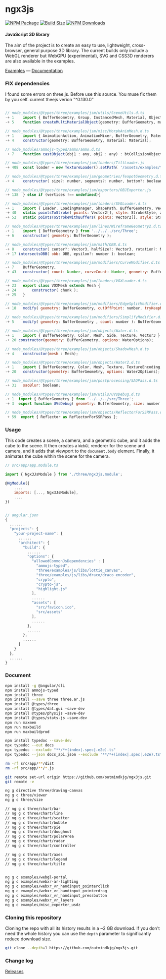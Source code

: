 ngx3js
========

[![NPM Package][npm]][npm-url]
[![Build Size][build-size]][build-size-url]
[![NPM Downloads][npm-downloads]][npmtrends-url]

#### JavaScript 3D library ####

The aim of the project is to create an easy to use, lightweight, cross-browser, general purpose 3D library. The current builds only include a WebGL renderer but WebGPU (experimental), SVG and CSS3D renderers are also available in the examples.

[Examples](https://outmindkjg.github.io/ngx3js-doc/#/examples/) &mdash;
[Documentation](https://outmindkjg.github.io/ngx3js-doc/#/docs)

### FIX dependencies ###
I found some errors on three.js. Before use this source. You muse fix them by you self.
current theejs verion "^0.130.0"

```javascript

// node_modules/@types/three/examples/jsm/utils/SceneUtils.d.ts
-+ 1    import { BufferGeometry, Group, InstancedMesh, Material, Object3D, Scene } from '../../../src/Three';
-+ 5    function createMultiMaterialObject(geometry: BufferGeometry, materials: Material[]): Group;

// node_modules/@types/three/examples/jsm/misc/MorphAnimMesh.d.ts
-+ 1    import { AnimationAction, AnimationMixer, BufferGeometry, Material, Mesh } from '../../../src/Three';
-+ 4    constructor(geometry: BufferGeometry, material: Material);

// node_modules/ammojs-typed/ammo/ammo.d.ts
 + 7    function castObject(obj1 : any, obj2 : any) : btCollisionObject;

// node_modules/@types/three/examples/jsm/loaders/TiltLoader.js
-+ 408	const loader = new TextureLoader().setPath( '/assets/examples/textures/tiltbrush/' );

// node_modules/@types/three/examples/jsm/geometries/TeapotGeometry.d.ts
-+ 4 	constructor( size?: number, segments?: number, bottom?: boolean, lid?: boolean, body?: boolean, fitLid?: boolean, blinn?: boolean );

// node_modules/@types/three/examples/jsm/exporters/OBJExporter.js
-+ 138 	} else if (vertices !== undefined){

// node_modules/@types/three/examples/jsm/loaders/SVGLoader.d.ts
-+ 1 	import { Loader, LoadingManager, ShapePath, BufferGeometry, Vector2, Shape } from '../../../src/Three';
-+ 40   static pointsToStroke( points: Vector2[], style: StrokeStyle, arcDivisions?: number, minDistance?: number ): BufferGeometry;
-+ 52   static pointsToStrokeWithBuffers( points: Vector2[], style: StrokeStyle, arcDivisions?: number, minDistance?: number, vertices?: number[], normals?: number[], uvs?: number[], vertexOffset?: number ): number;

// node_modules/@types/three/examples/jsm/lines/WireframeGeometry2.d.ts
-+ 1 	import { BufferGeometry } from '../../../src/Three';
-+ 6 	constructor( geometry: BufferGeometry );

// node_modules/@types/three/examples/jsm/math/OBB.d.ts
-+ 8 	constructor( center?: Vector3, halfSize?: Vector3, rotation?: Matrix3 );
-+ 17 intersectsOBB( obb: OBB, epsilon?: number ): boolean;

// node_modules/@types/three/examples/jsm/modifiers/CurveModifier.d.ts
-+ 7    BufferGeometry,
-+ 43   constructor( count: Number, curveCount: Number, geometry: BufferGeometry, material: Material );

// node_modules/@types/three/examples/jsm/loaders/VOXLoader.d.ts
-+ 23   export class VOXMesh extends Mesh {
-+ 24   	constructor( chunk );
-+ 25   }

// node_modules/@types/three/examples/jsm/modifiers/EdgeSplitModifier.d.ts
-+ 18   modify( geometry: BufferGeometry, cutOffPoint: number, tryKeepNormals: boolean ): BufferGeometry;

// node_modules/@types/three/examples/jsm/modifiers/SimplifyModifier.d.ts
-+ 5    modify( geometry: BufferGeometry , count: number ): BufferGeometry;

// node_modules/@types/three/examples/jsm/objects/Water.d.ts
-+ 1 	import { BufferGeometry, Color, Mesh, Side, Texture, Vector3 } from '../../../src/Three';
-+ 20 constructor(geometry: BufferGeometry, options: WaterOptions);

// node_modules/@types/three/examples/jsm/objects/ShadowMesh.d.ts
-+ 4    constructor(mesh : Mesh);

// node_modules/@types/three/examples/jsm/objects/Water2.d.ts
-+ 1    import { BufferGeometry, Color, Mesh, Texture, TextureEncoding, Vector2 } from '../../../src/Three';
-+ 20 	constructor(geometry: BufferGeometry, options: Water2Options);

// node_modules/@types/three/examples/jsm/postprocessing/SAOPass.d.ts
-+ 31 	saoBlur: boolean;

// node_modules/@types/three/examples/jsm/utils/UVsDebug.d.ts
-+ 1  import { BufferGeometry } from '../../../src/Three';
-+ 3  export function UVsDebug( geometry: BufferGeometry, size: number ): HTMLCanvasElement;

// node_modules/@types/three/examples/jsm/objects/ReflectorForSSRPass.d.ts
 + 59  export { Reflector as ReflectorForSSRPass };


```

### Usage ###

This code creates a scene, a camera, and a geometric cube, and it adds the cube to the scene. It then creates a `WebGL` renderer for the scene and camera, and it adds that viewport to the `document.body` element. Finally, it animates the cube within the scene for the camera.

```javascript
// src/app/app.module.ts

import { Ngx3JsModule } from './three/ngx3js.module';

@NgModule({
	....
	imports: [..., Ngx3JsModule],
	....
})


// angular.json
{
  .......
  "projects": {
    "your-project-name": {
      ......
      "architect": {
        "build": {
		  ......
          "options": {
            "allowedCommonJsDependencies" : [
              "ammojs-typed",
              "three/examples/js/libs/lottie_canvas",
              "three/examples/js/libs/draco/draco_encoder",
              "crypto",
              "crypto-js",
              "highlight.js"
            ],
		    ......
            "assets": [
              "src/favicon.ico",
              "src/assets"
            ],
		    ......
          },
	      ......
        },
	    ......
      }
    }
  },
  ......
}
```

### Document ###
```sh
npm install -g @angular/cli
npm install ammojs-typed
npm install three
npm install --save three three.ar.js
npm install @types/three
npm install @types/dat.gui –save-dev
npm install @types/physijs –save-dev
npm install @types/stats-js –save-dev
npm run maxmem
npm run maxbuild
npm run maxbuildprod

npm install typedoc --save-dev
npx typedoc --out docs
npx typedoc --exclude "**/*+(index|.spec|.e2e).ts"
npx typedoc --json docs_api.json --exclude "**/*+(index|.spec|.e2e).ts"

rm -rf src/app/**/dist
rm -rf src/app/**/*.js

git remote set-url origin https://github.com/outmindkjg/ngx3js.git
git remote -v

ng g directive three/drawing-canvas
ng g c three/viewer
ng g c three/size

// ng g c three/chart/bar
// ng g c three/chart/line
// ng g c three/chart/scatter
// ng g c three/chart/bubble
// ng g c three/chart/pie
// ng g c three/chart/doughnut
// ng g c three/chart/polarArea
// ng g c three/chart/radar
// ng g c three/chart/controller

// ng g c three/chart/axes
// ng g c three/chart/legend
// ng g c three/chart/title


ng g c examples/webgl-portal
ng g c examples/webxr-ar-lighting
ng g c examples/webxr_vr_handinput_pointerclick
ng g c examples/webxr_vr_handinput_pointerdrag
ng g c examples/webxr_vr_handinput_pressbutton
ng g c examples/webxr_vr_layers
ng g c examples/misc_exporter_usdz

```


### Cloning this repository ###

Cloning the repo with all its history results in a ~2 GB download. If you don't need the whole history you can use the `depth` parameter to significantly reduce download size.

```sh
git clone --depth=1 https://github.com/outmindkjg/ngx3js.git
```

### Change log ###

[Releases](https://github.com/outmindkjg/ngx3js/releases)


[npm]: https://img.shields.io/npm/v/ngx3js
[npm-url]: https://www.npmjs.com/package/ngx3js
[build-size]: https://badgen.net/bundlephobia/minzip/ngx3js
[build-size-url]: https://bundlephobia.com/result?p=ngx3js
[npm-downloads]: https://img.shields.io/npm/dw/ngx3js
[npmtrends-url]: https://www.npmtrends.com/ngx3js
